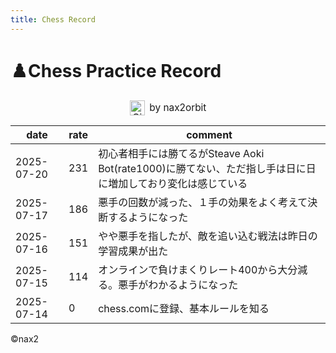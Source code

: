 ```yaml
---
title: Chess Record
---
```


# ♟️Chess Practice Record

<p align="center">
  <a href="https://github.com/nax2orbit" target="_blank" rel="noopener" style="display:inline-flex; align-items:center; gap:0.5em; font-size:1.1em; text-decoration:none;">
    <img src="https://github.githubassets.com/images/icons/emoji/octocat.png" alt="GitHub" width="24" height="24" style="vertical-align:middle;">
    by nax2orbit
  </a>
</p>

| date       | rate | comment            |
|------------|--------|--------------------------|
| 2025-07-20 | 231   | 初心者相手には勝てるがSteave Aoki Bot(rate1000)に勝てない、ただ指し手は日に日に増加しており変化は感じている|
| 2025-07-17 | 186   | 悪手の回数が減った、１手の効果をよく考えて決断するようになった|
| 2025-07-16 | 151   | やや悪手を指したが、敵を追い込む戦法は昨日の学習成果が出た|
| 2025-07-15 | 114   | オンラインで負けまくりレート400から大分減る。悪手がわかるようになった |
| 2025-07-14 | 0   | chess.comに登録、基本ルールを知る |

<div class="footer-copyright">
  &copy;nax2
</div>
